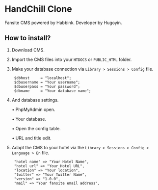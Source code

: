# HandChill Clone
Fansite CMS powered by Habbink. Developer by Hugoyin.

## How to install?
1. Download CMS.
 
2. Import the CMS files into your `HTDOCS` or `PUBLIC_HTML` folder.

3. Make your database connection via `Library > Sessions > Config` file.

		$dbhost     = "localhost";
		$dbusername = "Your username";
		$dbuserpass = "Your password";
		$dbname     = "Your database name";
    
4. And database settings.

    • PhpMyAdmin open.
    
    • Your database.
    
    • Open the config table.
    
    • URL and title edit.

5. Adapt the CMS to your hotel via the `Library > Sessions > Config > Language > En` file.

		"hotel name" => "Your Hotel Name",
		"hotel url" => "Your Hotel URL",
		"location" => "Your location",
		"twitter" => "Your Twitter Name",
		"version" => "1.0.0",
		"mail" => "Your fansite email address",

